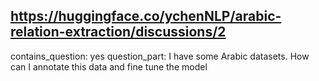 ## https://huggingface.co/ychenNLP/arabic-relation-extraction/discussions/2

contains_question: yes
question_part: I have some Arabic datasets. How can I annotate this data and fine tune the model